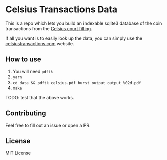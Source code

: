 # Celsius Transactions Data

This is a repo which lets you build an indexable sqlite3 database of the coin transactions from the [Celsius court filling](https://gizmodo.com/celsius-execs-cashed-out-bitcoin-price-crypto-ponzi-1849623526).

If all you want is to easily look up the data, you can simply use the [celsiustransactions.com](https://celsiustransactions.com/) website. 

## How to use
1. You will need `pdftk`
2. `yarn`
3. `cd data && pdftk celsius.pdf burst output output_%02d.pdf`
4. `make`

TODO: test that the above works.

## Contributing
Feel free to fill out an issue or open a PR.

## License
MIT License